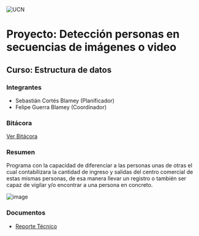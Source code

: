 ![UCN](docs/images/60x60-ucn-negro.png)


# Proyecto: Detección personas en secuencias de imágenes o video
## Curso: Estructura de datos

### Integrantes

* Sebastián Cortés Blamey (Planificador)
* Felipe Guerra Blamey (Coordinador)

### Bitácora

[Ver Bitácora](docs/BITACORA.md)

### Resumen

Programa con la capacidad de diferenciar a las personas unas de otras el cual contabilizara la cantidad de ingreso y salidas del centro comercial de estas mismas personas, de esa manera llevar un registro o también ser capaz de vigilar y/o encontrar a una persona en concreto.


![image](https://user-images.githubusercontent.com/65325616/175756674-cf7fc071-0aa1-4d7e-9b4b-868207aff1f4.png)




### Documentos

* [Reporte Técnico](docs/README.md)




